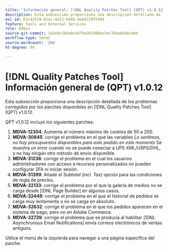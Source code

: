 ```yaml
---
title: 'Información general: [!DNL Quality Patches Tool] (QPT) v1.0.12'
description: Esta subsección proporciona una descripción detallada de los problemas corregidos por los parches disponibles en [!DNL Quality Patches Tool] (QPT) v1.0.12.
exl-id: 61c42558-82ac-4e53-b56b-4e68729f5994
feature: Tools and External Services
role: Admin
source-git-commit: 1d2e0c1b4a8e3d79a362500ee3ec7bde84a6ce0d
workflow-type: tm+mt
source-wordcount: '204'
ht-degree: 0%

---
```


# [!DNL Quality Patches Tool] Información general de (QPT) v1.0.12

Esta subsección proporciona una descripción detallada de los problemas corregidos por los parches disponibles en [!DNL Quality Patches Tool] (QPT) v1.0.12.

QPT v1.0.12 incluye los siguientes parches:

1. **MDVA-12304**: Aumenta el número máximo de cookies de 50 a 200.
1. **MDVA-30845**: corrige el problema en el que las variables *Lo sentimos, no hay presupuestos disponibles para este pedido en este momento* Se muestra un error cuando no se puede conectar a UPS XML/USPS/DHL, y no hay ningún otro método de envío disponible.
1. **MDVA-31236**: corrige el problema en el cual los usuarios administradores con acceso a recursos personalizados no pueden configurar 2FA ni iniciar sesión.
1. **MDVA-31399**: Añade el *Subtotal (incl. Tax)* opción para las condiciones de regla de precios.
1. **MDVA-32133**: corrige el problema por el que la galería de medios no se carga desde [!DNL Page Builder] en algunos casos.
1. **MDVA-32449**: corrige el problema en el que el historial de pedidos se carga muy lentamente o no se carga en absoluto.
1. **MDVA-32632**: corrige el problema en el que los pedidos aparecen en el sistema de pago, pero no en Adobe Commerce.
1. **MDVA-32739**: corrige el problema que se producía al habilitar [!DNL Asynchronous Email Notifications] envía correos electrónicos de ventas antiguos.

Utilice el menú de la izquierda para navegar a una página específica del parche.

